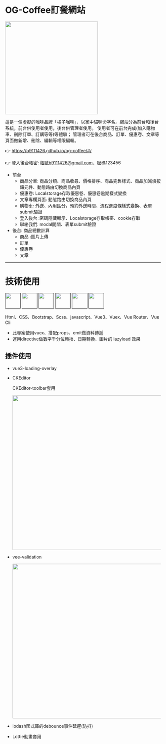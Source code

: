 # OG-Coffee訂餐網站

 <img width="300" src="https://i.imgur.com/LlZtJzM.png"/>

這是一個虛擬的咖啡品牌「橘子咖啡」，以家中貓咪命字名。網站分為前台和後台系統，前台供使用者使用，後台供管理者使用。
使用者可在前台完成(加入購物車、刪除訂單、訂購等等)等體驗； 管理者可在後台商品、訂單、優惠卷、文章等頁面做新增、刪除、編輯等權限編輯。

👉 https://b9111426.github.io/og-coffee/#/

👉 登入後台帳密: 帳號b9111426@gmail.com、密碼123456

- 前台
  - 商品分業: 商品分類、商品收尋、價格排序、商品完售樣式、商品加減填按鈕元件、動態路由切換商品內頁
  - 優惠卷: Localstorage存取優惠卷、優惠卷逾期樣式變換
  - 文章專欄頁面: 動態路由切換商品內頁
  - 購物車: 外送、內用區分，預約外送時間、流程進度條樣式變換、表單submit驗證
  - 登入後台 :密碼隱藏顯示、Localstorage存取帳密、cookie存取
  - 聯絡我們: modal開關、表單submit驗證
- 後台: 商品總數計算
  - 商品 :圖片上傳
  - 訂單
  - 優惠卷
  - 文章
 ---
# 技術使用 
<a href="">
    <img height="50" src="https://www.vectorlogo.zone/logos/w3_html5/w3_html5-icon.svg"/>
</a>
<a href="">
    <img height="50" src="https://www.vectorlogo.zone/logos/w3_css/w3_css-icon.svg"/>
</a>
<a href="">
    <img height="50" src="https://www.vectorlogo.zone/logos/sass-lang/sass-lang-icon.svg"/>
</a>
<a href="">
    <img height="50" src="https://upload.vectorlogo.zone/logos/getbootstrap/images/987f8f6c-263a-47b1-a85d-853cfca215d9.svg"/>
</a>
<a href="">
    <img height="50" src="https://upload.vectorlogo.zone/logos/javascript/images/239ec8a4-163e-4792-83b6-3f6d96911757.svg"/>
</a>
<a href="">
    <img height="50" src="https://www.vectorlogo.zone/logos/vuejs/vuejs-icon.svg"/>
</a>

Html、CSS、Bootstrap、Scss、javascript、Vue3、Vuex、Vue Router、Vue Cli
- 此專案使用vuex、搭配props、emit做資料傳遞
- 運用directive做數字千分位轉換、日期轉換、圖片的 lazyload 效果

## 插件使用
- vue3-loading-overlay
- CKEditor

    CKEditor-toolbar套用
    
    <img width="500" src="https://i.imgur.com/LFOOpju.png"/>
- vee-validation 

    <img width="500" src="https://i.imgur.com/4v2I3ZB.png"/>
- lodash函式庫的debounce事件延遲(防抖)
- Lottie動畫套用

